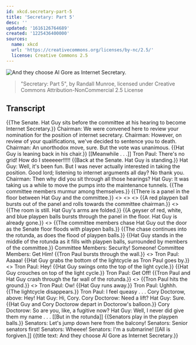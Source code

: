 ```yaml
---
id: xkcd.secretary-part-5
title: 'Secretary: Part 5'
desc: ''
updated: '1616126764689'
created: '1225436400000'
sources:
  name: xkcd
  url: 'https://creativecommons.org/licenses/by-nc/2.5/'
  license: Creative Commons 2.5
---
```

![And they choose Al Gore as Internet Secretary.](https://imgs.xkcd.com/comics/secretary_part_5.png)
> "Secretary: Part 5", by Randall Munroe, licensed under Creative Commons Attribution-NonCommercial 2.5 License

## Transcript
{{The Senate. Hat Guy sits before the committee at his hearing to become Internet Secretary.}}
Chairman: We were convened here to review your nomination for the position of internet secretary.
Chairman: However, on review of your qualifications, we've decided to sentence you to death.
Chairman: An unorthodox move, sure. But the vote was unanimous.
{{Hat Guy is leaning back in his chair.}}
[[Meanwhile . . .]]
Tron Paul: There's no grid! How do I steeeeer!!!!!
{{Back at the Senate. Hat Guy is standing.}}
Hat Guy: Well, it's been fun. But I was never actually interested in taking the position. Good lord; listening to internet arguments all day? No thank you.
Chairman: Then why did you sit through all those hearings?
Hat Guy: It was taking us a while to move the pumps into the maintenance tunnels.
{{The committee members murmur among themselves.}}
{{There is a panel in the floor between Hat Guy and the committee.}}
<<RUMBLE>>
<<plink>> <<plink>>
{{A red playpen ball bursts out of the panel and rolls towards the committee chairman.}}
<<plink>>
{{The room is still. Hat Guy's arms are folded.}}
{{A geyser of red, white, and blue playpen balls bursts through the panel in the floor. Hat Guy is already gone.}}
<<FOOM>>
{{The committee members chase Hat Guy out the door as the Senate floor floods with playpen balls.}}
{{The chase continues into the rotunda, as does the flood of playpen balls.}}
{{Hat Guy stands in the middle of the rotunda as it fills with playpen balls, surrounded by members of the committee.}}
Committee Members: Security! Someone!
Committee Members: Get Him!
{{Tron Paul bursts through the wall.}}
<<CRASH>>
Tron Paul: Aaaaa!
{{Hat Guy grabs the bottom of the lightcycle as Tron Paul goes by.}}
<<snag>>
Tron Paul: Hey!
{{Hat Guy swings onto the top of the light cycle.}}
{{Hat Guy crouches on top of the light cycle.}}
Tron Paul: Get Off!
{{Tron Paul and Hat Guy crash through the far wall of the rotunda.}}
<<CRASH>>
{{Tron Paul hits the ground.}}
<<WHAM>>
Tron Paul: Ow!
{{Hat Guy runs away.}}
Tron Paul: Ughhh.
{{The lightcycle disappears.}}
Tron Paul: I feel queasy . . .
Cory Doctorow, above: Hey!
Hat Guy: Hi, Cory.
Cory Doctorow: Need a lift?
Hat Guy: Sure.
{{Hat Guy and Cory Doctorow depart in Doctorow's balloon.}}
Cory Doctorow: So are you, like, a fugitive now?
Hat Guy: Well, I never did give them my name . . .
[[But in the rotunda]]
{{Senators play in the playpen balls.}}
Senators: Let's jump down here from the balcony!
Senators: Senior senators first!
Senators: Wheeee!
Senators: I'm a submarine!
[[All is forgiven.]]
{{title text: And they choose Al Gore as Internet Secretary.}}

